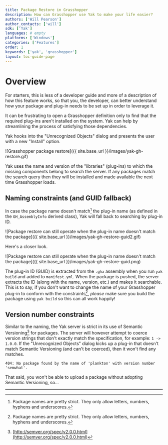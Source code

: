```yaml
---
title: Package Restore in Grasshopper
description: How can Grasshopper use Yak to make your life easier?
authors: ['Will Pearson']
author_contacts: ['will']
sdk: ['Yak']
languages: # empty
platforms: ['Windows']
categories: ['Features']
order: 1
keywords: ['yak', 'grasshopper']
layout: toc-guide-page
---
```


# Overview

For starters, this is less of a developer guide and more of a description of how
this feature works, so that you, the developer, can better understand how your
package and plug-in needs to be set up in order to leverage it.

It can be frustrating to open a Grasshopper definition only to find that the
required plug-ins aren't installed on the system. Yak can help by streamlining
the process of satisfying those dependencies.

Yak hooks into the "Unrecognized Objects" dialog and presents the user with a
new "Install" option.

![Grasshopper package restore]({{ site.base_url }}/images/yak-gh-restore.gif)

Yak uses the name and version of the "libraries" (plug-ins) to which the missing
components belong to search the server. If any packages match the search query
then they will be installed and made available the next time Grasshopper loads.

## Naming constraints (and GUID fallback)

In case the package name doesn't match[^1] the plug-in name (as defined in the
`GH_AssemblyInfo` derived class), Yak will fall back to searching by plug-in ID.

![Package restore can still operate when the plug-in name doesn't match the package]({{ site.base_url }}/images/yak-gh-restore-guid2.gif)

Here's a closer look.

![Package restore can still operate when the plug-in name doesn't match the package]({{ site.base_url }}/images/yak-gh-restore-guid.png)

The plug-in ID (GUID) is extracted from the `.gha` assembly when you run
`yak build` and added to `manifest.yml`. When the package is pushed, the server
extracts the ID (along with the name, version, etc.) and makes it searchable.
This is to say, if you don't want to change the name of your Grasshopper plug-in
to conform with the constraints[^1], _please_ make sure you build the package
using `yak build` so this can all work happily!

## Version number constraints

Similar to the naming, the Yak server is strict in its use of Semantic
Versioning[^2] for packages. The server will however attempt to coerce version
strings that don't exactly match the specification, for example: `1 -> 1.0.0`.
If the "Unrecognized Objects" dialog kicks up a plug-in that doesn't match
Semantic Versioning (and can't be coerced), then it won't find any matches.

```commandline
404: No package found by the name of 'plankton' with version number 'semwhat'.
```

That said, you won't be able to upload a package without adopting Semantic
Versioning, so...

---

[^1]: Package names are pretty strict. They only allow letters, numbers, hyphens and underscores.
[^2]: [http://semver.org/spec/v2.0.0.html](http://semver.org/spec/v2.0.0.html)
